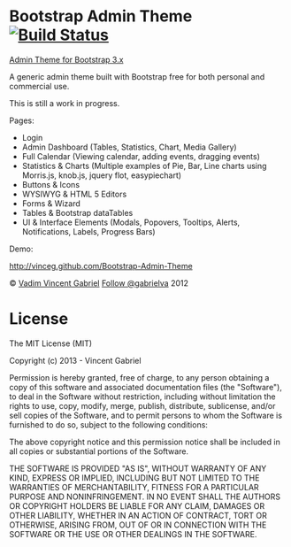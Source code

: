 Bootstrap Admin Theme [![Build Status](https://travis-ci.org/VinceG/Bootstrap-Admin-Theme.png?branch=master)](https://travis-ci.org/VinceG/Bootstrap-Admin-Theme)
=====================

<a href='https://github.com/VinceG/Bootstrap-Admin-Theme-3' target="_blank">Admin Theme for Bootstrap 3.x</a>

A generic admin theme built with Bootstrap free for both personal and commercial use. 

This is still a work in progress.

Pages:

- Login
- Admin Dashboard (Tables, Statistics, Chart, Media Gallery)
- Full Calendar (Viewing calendar, adding events, dragging events)
- Statistics & Charts (Multiple examples of Pie, Bar, Line charts using Morris.js, knob.js, jquery flot, easypiechart)
- Buttons & Icons
- WYSIWYG & HTML 5 Editors
- Forms & Wizard
- Tables & Bootstrap dataTables
- UI & Interface Elements (Modals, Popovers, Tooltips, Alerts, Notifications, Labels, Progress Bars)

Demo:

http://vinceg.github.com/Bootstrap-Admin-Theme

<p>&copy; <a href='http://vadimg.com' target="_blank">Vadim Vincent Gabriel</a> <a href='https://twitter.com/gabrielva' target='_blank'>Follow @gabrielva</a> 2012</p>

License
===============
The MIT License (MIT)

Copyright (c) 2013 - Vincent Gabriel

Permission is hereby granted, free of charge, to any person obtaining a copy
of this software and associated documentation files (the "Software"), to deal
in the Software without restriction, including without limitation the rights
to use, copy, modify, merge, publish, distribute, sublicense, and/or sell
copies of the Software, and to permit persons to whom the Software is
furnished to do so, subject to the following conditions:

The above copyright notice and this permission notice shall be included in
all copies or substantial portions of the Software.

THE SOFTWARE IS PROVIDED "AS IS", WITHOUT WARRANTY OF ANY KIND, EXPRESS OR
IMPLIED, INCLUDING BUT NOT LIMITED TO THE WARRANTIES OF MERCHANTABILITY,
FITNESS FOR A PARTICULAR PURPOSE AND NONINFRINGEMENT. IN NO EVENT SHALL THE
AUTHORS OR COPYRIGHT HOLDERS BE LIABLE FOR ANY CLAIM, DAMAGES OR OTHER
LIABILITY, WHETHER IN AN ACTION OF CONTRACT, TORT OR OTHERWISE, ARISING FROM,
OUT OF OR IN CONNECTION WITH THE SOFTWARE OR THE USE OR OTHER DEALINGS IN
THE SOFTWARE.
